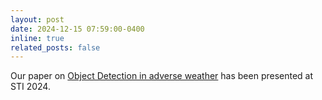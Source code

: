 ```yaml
---
layout: post
date: 2024-12-15 07:59:00-0400
inline: true
related_posts: false
---
```


Our paper on [Object Detection in adverse weather](https://doi.org/10.1109/STI64222.2024.10951081) has been presented at STI 2024.

